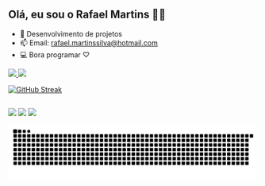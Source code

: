## Olá, eu sou o Rafael Martins 👋🏻

- 🌱 Desenvolvimento de projetos
- 📫 Email: rafael.martinssilva@hotmail.com 
- 💻 Bora programar ♡ 

 <div>
  <a href="https://github.com/Rafas-ms">
  <img height="180em" src="https://github-readme-stats.vercel.app/api?username=Rafeuds&show_icons=true&theme=buefy&include_all_commits=true&count_private=true"/>
  <img height="180em" src="https://github-readme-stats.vercel.app/api/top-langs/?username=Rafeuds&layout=compact&langs_count=7&theme=buefy"/>
</div>

[![GitHub Streak](https://streak-stats.demolab.com/?user=Rafeuds)](https://git.io/streak-stats)

##
  
<div>
  <a href="https://www.linkedin.com/in/rafael-martins-silva" target="_blank"><img src="https://img.shields.io/badge/-LinkedIn-%230077B5?style=for-the-badge&logo=linkedin&logoColor=white" target="_blank"></a> 
  <a href = "mailto:rafael.martinssilva@hotmail.com"><img src="https://img.shields.io/badge/Microsoft_Outlook-0078D4?style=for-the-badge&logo=microsoft-outlook&logoColor=white" target="_blank"></a>
  <a href="https://www.instagram.com/rafas.ms" target="_blank"><img src="https://img.shields.io/badge/-Instagram-%23E4405F?style=for-the-badge&logo=instagram&logoColor=white" target="_blank"></a>
 
 ![Snake animation](https://github.com/Rafas-ms/Rafas-ms/blob/output/github-contribution-grid-snake.svg)
 
</div>

